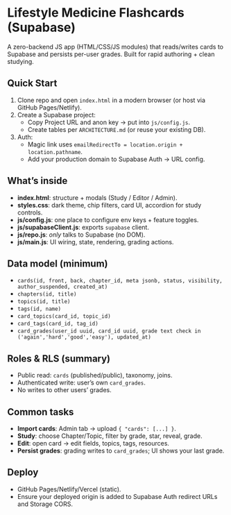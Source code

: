 # Lifestyle Medicine Flashcards (Supabase)

A zero-backend JS app (HTML/CSS/JS modules) that reads/writes cards to Supabase and persists per-user grades. Built for rapid authoring + clean studying.

## Quick Start
1) Clone repo and open `index.html` in a modern browser (or host via GitHub Pages/Netlify).
2) Create a Supabase project:
   - Copy Project URL and anon key → put into `js/config.js`.
   - Create tables per `ARCHITECTURE.md` (or reuse your existing DB).
3) Auth:
   - Magic link uses `emailRedirectTo = location.origin + location.pathname`.
   - Add your production domain to Supabase Auth → URL config.

## What’s inside
- **index.html**: structure + modals (Study / Editor / Admin).
- **styles.css**: dark theme, chip filters, card UI, accordion for study controls.
- **js/config.js**: one place to configure env keys + feature toggles.
- **js/supabaseClient.js**: exports `supabase` client.
- **js/repo.js**: *only* talks to Supabase (no DOM).
- **js/main.js**: UI wiring, state, rendering, grading actions.

## Data model (minimum)
- `cards(id, front, back, chapter_id, meta jsonb, status, visibility, author_suspended, created_at)`
- `chapters(id, title)`
- `topics(id, title)`
- `tags(id, name)`
- `card_topics(card_id, topic_id)`
- `card_tags(card_id, tag_id)`
- `card_grades(user_id uuid, card_id uuid, grade text check in ('again','hard','good','easy'), updated_at)`

## Roles & RLS (summary)
- Public read: `cards` (published/public), taxonomy, joins.
- Authenticated write: user’s own `card_grades`.
- No writes to other users’ grades.

## Common tasks
- **Import cards**: Admin tab → upload `{ "cards": [...] }`.
- **Study**: choose Chapter/Topic, filter by grade, star, reveal, grade.
- **Edit**: open card → edit fields, topics, tags, resources.
- **Persist grades**: grading writes to `card_grades`; UI shows your last grade.

## Deploy
- GitHub Pages/Netlify/Vercel (static).
- Ensure your deployed origin is added to Supabase Auth redirect URLs and Storage CORS.
